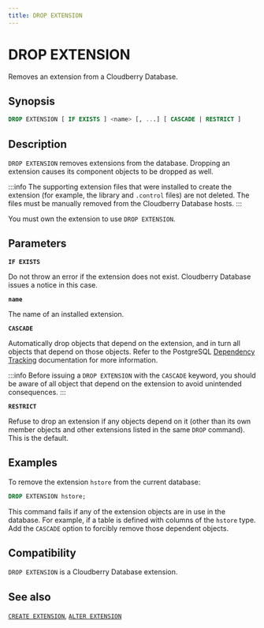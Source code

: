 ```yaml
---
title: DROP EXTENSION
---
```


# DROP EXTENSION

Removes an extension from a Cloudberry Database.

## Synopsis

```sql
DROP EXTENSION [ IF EXISTS ] <name> [, ...] [ CASCADE | RESTRICT ]
```

## Description

`DROP EXTENSION` removes extensions from the database. Dropping an extension causes its component objects to be dropped as well.

:::info
The supporting extension files that were installed to create the extension (for example, the library and `.control` files) are not deleted. The files must be manually removed from the Cloudberry Database hosts.
:::

You must own the extension to use `DROP EXTENSION`.

## Parameters

**`IF EXISTS`**

Do not throw an error if the extension does not exist. Cloudberry Database issues a notice in this case.

**`name`**

The name of an installed extension.

**`CASCADE`**

Automatically drop objects that depend on the extension, and in turn all objects that depend on those objects. Refer to the PostgreSQL [Dependency Tracking](https://www.postgresql.org/docs/12/ddl-depend.html) documentation for more information.

:::info
Before issuing a `DROP EXTENSION` with the `CASCADE` keyword, you should be aware of all object that depend on the extension to avoid unintended consequences.
:::

**`RESTRICT`**

Refuse to drop an extension if any objects depend on it (other than its own member objects and other extensions listed in the same `DROP` command). This is the default.

## Examples

To remove the extension `hstore` from the current database:

```sql
DROP EXTENSION hstore;
```

This command fails if any of the extension objects are in use in the database. For example, if a table is defined with columns of the `hstore` type. Add the `CASCADE` option to forcibly remove those dependent objects.

## Compatibility

`DROP EXTENSION` is a Cloudberry Database extension.

## See also

[`CREATE EXTENSION`](https://github.com/cloudberrydb/cloudberrydb-site/blob/cbdb-doc-validation/docs/sql-stmts/sql-stmt-create-extension.md), [`ALTER EXTENSION`](https://github.com/cloudberrydb/cloudberrydb-site/blob/cbdb-doc-validation/docs/sql-stmts/sql-stmt-alter-extension.md)
